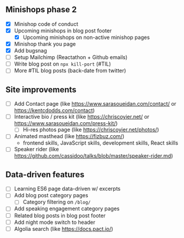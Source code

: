 ## Minishops phase 2

- [x] Minishop code of conduct
- [x] Upcoming minishops in blog post footer
  - [x] Upcoming minishops on non-active minishop pages
- [x] Minishop thank you page
- [x] Add bugsnag
- [ ] Setup Mailchimp (Reactathon + Github emails)
- [ ] Write blog post on `npx kill-port` (#TIL)
- [ ] More #TIL blog posts (back-date from twitter)

## Site improvements

- [ ] Add Contact page (like https://www.sarasoueidan.com/contact/ or https://kentcdodds.com/contact)
- [ ] Interactive bio / press kit (like https://chriscoyier.net/ or https://www.sarasoueidan.com/press-kit/)
  - [ ] Hi-res photos page (like https://chriscoyier.net/photos/)
- [ ] Animated masthead (like https://fizbuz.com/)
  - frontend skills, JavaScript skills, development skills, React skills
- [ ] Speaker rider (like https://github.com/cassidoo/talks/blob/master/speaker-rider.md)

## Data-driven features

- [ ] Learning ES6 page data-driven w/ excerpts
- [ ] Add blog post category pages
  - [ ] Category filtering on `/blog/`
- [ ] Add speaking engagement category pages
- [ ] Related blog posts in blog post footer
- [ ] Add night mode switch to header
- [ ] Algolia search (like https://docs.pact.io/)
